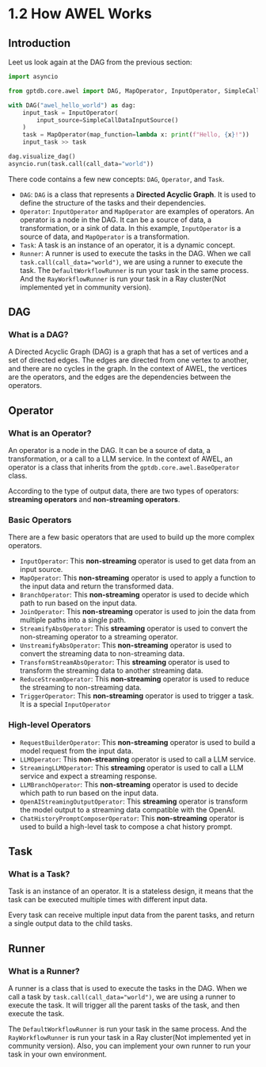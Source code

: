 # 1.2 How AWEL Works

## Introduction

Leet us look again at the DAG from the previous section:

```python
import asyncio

from gptdb.core.awel import DAG, MapOperator, InputOperator, SimpleCallDataInputSource

with DAG("awel_hello_world") as dag:
    input_task = InputOperator(
        input_source=SimpleCallDataInputSource()
    )
    task = MapOperator(map_function=lambda x: print(f"Hello, {x}!"))
    input_task >> task

dag.visualize_dag()
asyncio.run(task.call(call_data="world"))
```

There code contains a few new concepts: `DAG`, `Operator`, and `Task`.

- `DAG`: `DAG` is a class that represents a **Directed Acyclic Graph**. It is used to 
define the structure of the tasks and their dependencies.
- `Operator`: `InputOperator` and `MapOperator` are examples of operators. An operator 
is a node in the DAG. It can be a source of data, a transformation, or a sink of data. 
In this example, `InputOperator` is a source of data, and `MapOperator` is a 
transformation.
- `Task`: A task is an instance of an operator, it is a dynamic concept.
- `Runner`: A runner is used to execute the tasks in the DAG. When we 
call `task.call(call_data="world")`, we are using a runner to execute the task. The 
`DefaultWorkflowRunner` is run your task in the same process. And the 
`RayWorkflowRunner` is run your task in a Ray cluster(Not implemented yet in community 
version).

## DAG

### What is a DAG?

A Directed Acyclic Graph (DAG) is a graph that has a set of vertices and a set of 
directed edges. The edges are directed from one vertex to another, and there are no 
cycles in the graph. In the context of AWEL, the vertices are the operators, and the 
edges are the dependencies between the operators.


## Operator

### What is an Operator?

An operator is a node in the DAG. It can be a source of data, a transformation, or a 
call to a LLM service. In the context of AWEL, an operator is a class that inherits 
from the `gptdb.core.awel.BaseOperator` class. 

According to the type of output data, there are two types of operators: 
**streaming operators** and **non-streaming operators**.

### Basic Operators

There are a few basic operators that are used to build up the more complex operators.

- `InputOperator`: This **non-streaming** operator is used to get data from an input 
source. 
- `MapOperator`: This **non-streaming** operator is used to apply a function to the 
input data and return the transformed data.
- `BranchOperator`: This **non-streaming** operator is used to decide which path to run 
based on the input data.
- `JoinOperator`: This **non-streaming** operator is used to join the data from multiple
 paths into a single path.
- `StreamifyAbsOperator`: This **streaming** operator is used to convert the 
non-streaming operator to a streaming operator.
- `UnstreamifyAbsOperator`: This **non-streaming** operator is used to convert the 
streaming data to non-streaming data.
- `TransformStreamAbsOperator`: This **streaming** operator is used to transform the 
streaming data to another streaming data.
- `ReduceStreamOperator`: This **non-streaming** operator is used to reduce the 
streaming to non-streaming data.
- `TriggerOperator`: This **non-streaming** operator is used to trigger a task. 
It is a special `InputOperator`


### High-level Operators

- `RequestBuilderOperator`: This **non-streaming** operator is used to build a model 
request from the input data.
- `LLMOperator`: This **non-streaming** operator is used to call a LLM service.
- `StreamingLLMOperator`: This **streaming** operator is used to call a LLM service and 
expect a streaming response.
- `LLMBranchOperator`: This **non-streaming** operator is used to decide which path to 
run based on the input data.
- `OpenAIStreamingOutputOperator`: This **streaming** operator is transform the model 
output to a streaming data compatible with the OpenAI.
- `ChatHistoryPromptComposerOperator`: This **non-streaming** operator is used to build 
a high-level task to compose a chat history  prompt.


## Task

### What is a Task?

Task is an instance of an operator. It is a stateless design, it means that the task 
can be executed multiple times with different input data.

Every task can receive multiple input data from the parent tasks, and return a single 
output data to the child tasks.

## Runner

### What is a Runner?

A runner is a class that is used to execute the tasks in the DAG. When we call a task 
by `task.call(call_data="world")`, we are using a runner to execute the task. It will 
trigger all the parent tasks of the task, and then execute the task.

The `DefaultWorkflowRunner` is run your task in the same process. And the 
`RayWorkflowRunner` is run your task in a Ray cluster(Not implemented yet in community 
version). Also, you can implement your own runner to run your task in your own 
environment.